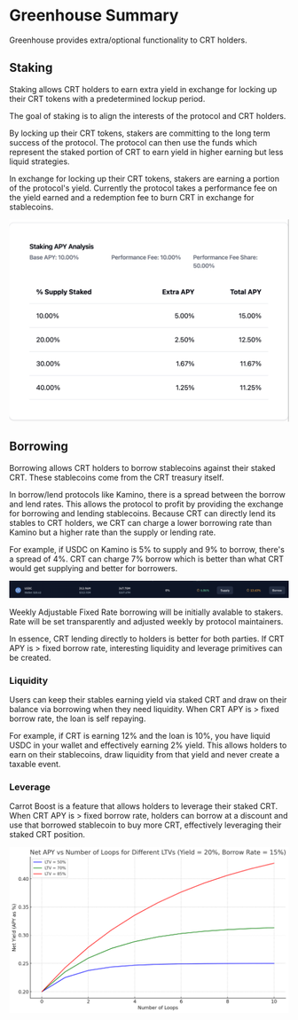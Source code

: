 # Greenhouse Summary

Greenhouse provides extra/optional functionality to CRT holders.

## Staking

Staking allows CRT holders to earn extra yield in exchange for locking up their CRT tokens with a predetermined lockup period.

The goal of staking is to align the interests of the protocol and CRT holders.

By locking up their CRT tokens, stakers are committing to the long term success of the protocol. The protocol can then use the funds which represent the staked portion of CRT to earn yield in higher earning but less liquid strategies.

In exchange for locking up their CRT tokens, stakers are earning a portion of the protocol's yield. Currently the protocol takes a performance fee on the yield earned and a redemption fee to burn CRT in exchange for stablecoins.

![Stake Apy](./stake-apy.png)

## Borrowing

Borrowing allows CRT holders to borrow stablecoins against their staked CRT. These stablecoins come from the CRT treasury itself.

In borrow/lend protocols like Kamino, there is a spread between the borrow and lend rates. This allows the protocol to profit by providing the exchange for borrowing and lending stablecoins. Because CRT can directly lend its stables to CRT holders, we CRT can charge a lower borrowing rate than Kamino but a higher rate than the supply or lending rate.

For example, if USDC on Kamino is 5% to supply and 9% to borrow, there's a spread of 4%. CRT can charge 7% borrow which is better than what CRT would get supplying and better for borrowers.

![Kamino USDC](./kamino-usdc.png)

Weekly Adjustable Fixed Rate borrowing will be initially avalable to stakers. Rate will be set transparently and adjusted weekly by protocol maintainers.

In essence, CRT lending directly to holders is better for both parties. If CRT APY is > fixed borrow rate, interesting liquidity and leverage primitives can be created.

### Liquidity

Users can keep their stables earning yield via staked CRT and draw on their balance via borrowing when they need liquidity. When CRT APY is > fixed borrow rate, the loan is self repaying. 

For example, if CRT is earning 12% and the loan is 10%, you have liquid USDC in your wallet and effectively earning 2% yield. This allows holders to earn on their stablecoins, draw liquidity from that yield and never create a taxable event.

### Leverage

Carrot Boost is a feature that allows holders to leverage their staked CRT. When CRT APY is > fixed borrow rate, holders can borrow at a discount and use that borrowed stablecoin to buy more CRT, effectively leveraging their staked CRT position.

![APY Curve](./loop-leverage.png)
